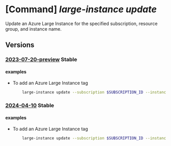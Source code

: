 # [Command] _large-instance update_

Update an Azure Large Instance for the specified subscription,
resource group, and instance name.

## Versions

### [2023-07-20-preview](/Resources/mgmt-plane/L3N1YnNjcmlwdGlvbnMve30vcmVzb3VyY2Vncm91cHMve30vcHJvdmlkZXJzL21pY3Jvc29mdC5henVyZWxhcmdlaW5zdGFuY2UvYXp1cmVsYXJnZWluc3RhbmNlcy97fQ==/2023-07-20-preview.xml) **Stable**

<!-- mgmt-plane /subscriptions/{}/resourcegroups/{}/providers/microsoft.azurelargeinstance/azurelargeinstances/{} 2023-07-20-preview -->

#### examples

- To add an Azure Large Instance tag
    ```bash
        large-instance update --subscription $SUBSCRIPTION_ID --instance-name=$INSTANCE_NAME --resource-group=$RESOURCE_GROUP --tags newKey=value
    ```

### [2024-04-10](/Resources/mgmt-plane/L3N1YnNjcmlwdGlvbnMve30vcmVzb3VyY2Vncm91cHMve30vcHJvdmlkZXJzL21pY3Jvc29mdC5henVyZWxhcmdlaW5zdGFuY2UvYXp1cmVsYXJnZWluc3RhbmNlcy97fQ==/2024-04-10.xml) **Stable**

<!-- mgmt-plane /subscriptions/{}/resourcegroups/{}/providers/microsoft.azurelargeinstance/azurelargeinstances/{} 2024-04-10 -->

#### examples

- To add an Azure Large Instance tag
    ```bash
        large-instance update --subscription $SUBSCRIPTION_ID --instance-name=$INSTANCE_NAME --resource-group=$RESOURCE_GROUP --tags
    ```
